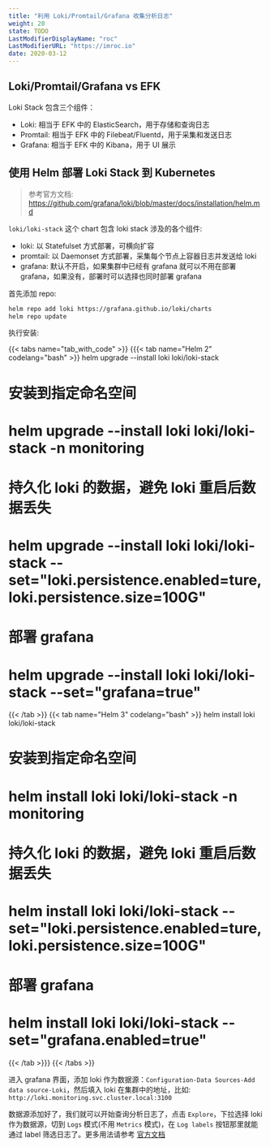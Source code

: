 ```yaml
---
title: "利用 Loki/Promtail/Grafana 收集分析日志"
weight: 20
state: TODO
LastModifierDisplayName: "roc"
LastModifierURL: "https://imroc.io"
date: 2020-03-12
---
```


## Loki/Promtail/Grafana vs EFK

Loki Stack 包含三个组件：

* Loki: 相当于 EFK 中的 ElasticSearch，用于存储和查询日志
* Promtail: 相当于 EFK 中的 Filebeat/Fluentd，用于采集和发送日志
* Grafana: 相当于 EFK 中的 Kibana，用于 UI 展示

## 使用 Helm 部署 Loki Stack 到 Kubernetes

> 参考官方文档: https://github.com/grafana/loki/blob/master/docs/installation/helm.md

`loki/loki-stack` 这个 chart 包含 loki stack 涉及的各个组件:

* loki: 以 Statefulset 方式部署，可横向扩容
* promtail: 以 Daemonset 方式部署，采集每个节点上容器日志并发送给 loki
* grafana: 默认不开启，如果集群中已经有 grafana 就可以不用在部署 grafana，如果没有，部署时可以选择也同时部署 grafana

首先添加 repo:

``` bash
helm repo add loki https://grafana.github.io/loki/charts
helm repo update
```

执行安装:

{{< tabs name="tab_with_code" >}}
{{{< tab name="Helm 2" codelang="bash" >}}
helm upgrade --install loki loki/loki-stack
# 安装到指定命名空间
# helm upgrade --install loki loki/loki-stack -n monitoring
# 持久化 loki 的数据，避免 loki 重启后数据丢失
# helm upgrade --install loki loki/loki-stack --set="loki.persistence.enabled=ture,loki.persistence.size=100G"
# 部署 grafana
# helm upgrade --install loki loki/loki-stack --set="grafana=true"
{{< /tab >}}
{{< tab name="Helm 3" codelang="bash" >}}
helm install loki loki/loki-stack
# 安装到指定命名空间
# helm install loki loki/loki-stack -n monitoring
# 持久化 loki 的数据，避免 loki 重启后数据丢失
# helm install loki loki/loki-stack --set="loki.persistence.enabled=ture,loki.persistence.size=100G"
# 部署 grafana
# helm install loki loki/loki-stack --set="grafana.enabled=true"
{{< /tab >}}}
{{< /tabs >}}

进入 grafana 界面，添加 loki 作为数据源：`Configuration-Data Sources-Add data source-Loki`，然后填入 loki 在集群中的地址，比如: `http://loki.monitoring.svc.cluster.local:3100`

数据源添加好了，我们就可以开始查询分析日志了，点击 `Explore`，下拉选择 loki 作为数据源，切到 `Logs` 模式(不用 `Metrics` 模式)，在 `Log labels` 按钮那里就能通过 label 筛选日志了。更多用法请参考 [官方文档](https://github.com/grafana/loki/tree/master/docs)
